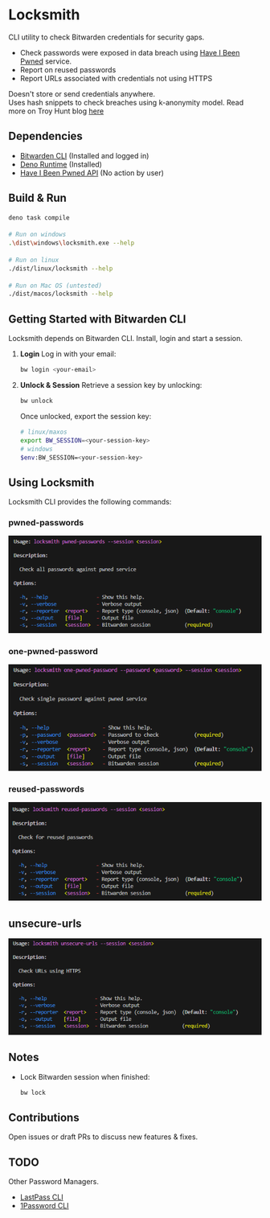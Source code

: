 # Locksmith

CLI utility to check Bitwarden credentials for security gaps.

- Check passwords were exposed in data breach using
  [Have I Been Pwned](https://haveibeenpwned.com/) service.
- Report on reused passwords
- Report URLs associated with credentials not using HTTPS

Doesn't store or send credentials anywhere.\
Uses hash snippets to check breaches using k-anonymity model. Read more on Troy
Hunt blog
[here](https://www.troyhunt.com/understanding-have-i-been-pwneds-use-of-sha-1-and-k-anonymity/)

## Dependencies

- [Bitwarden CLI](https://bitwarden.com/help/cli/) (Installed and logged in)
- [Deno Runtime](https://docs.deno.com/runtime/) (Installed)
- [Have I Been Pwned API](https://haveibeenpwned.com/API/v3#PwnedPasswords) (No
  action by user)

## Build & Run

```sh
deno task compile

# Run on windows
.\dist\windows\locksmith.exe --help

# Run on linux
./dist/linux/locksmith --help

# Run on Mac OS (untested)
./dist/macos/locksmith --help
```

## Getting Started with Bitwarden CLI

Locksmith depends on Bitwarden CLI. Install, login and start a session.

1. **Login** Log in with your email:
   ```bash
   bw login <your-email>
   ```

2. **Unlock & Session** Retrieve a session key by unlocking:
   ```bash
   bw unlock
   ```
   Once unlocked, export the session key:
   ```bash
   # linux/maxos
   export BW_SESSION=<your-session-key>
   # windows
   $env:BW_SESSION=<your-session-key>
   ```

## Using Locksmith

Locksmith CLI provides the following commands:

### pwned-passwords

![alt text](img/all.png)

### one-pwned-password

![alt text](img/one.png)

### reused-passwords

![alt text](img/reused.png)

## unsecure-urls

![alt text](img/https.png)

## Notes

- Lock Bitwarden session when finished:
  ```bash
  bw lock
  ```

## Contributions

Open issues or draft PRs to discuss new features & fixes.

## TODO

Other Password Managers.

- [LastPass CLI](https://github.com/lastpass/lastpass-cli)
- [1Password CLI](https://developer.1password.com/docs/cli/)
